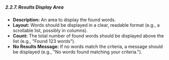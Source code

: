 ##### 2.2.7. Results Display Area

* **Description:** An area to display the found words.
* **Layout:** Words should be displayed in a clear, readable format (e.g., a scrollable list, possibly in columns).
* **Count:** The total number of found words should be displayed above the list (e.g., "Found 123 words").
* **No Results Message:** If no words match the criteria, a message should be displayed (e.g., "No words found matching your criteria.").
